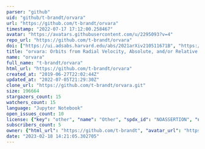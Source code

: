 ```yaml
---
parser: "github"
uid: "github/t-brandt/orvara"
url: "https://github.com/t-brandt/orvara"
timestamp: "2022-07-17 17:12:00.258467"
avatar: "https://avatars.githubusercontent.com/u/2295093?v=4"
repo_url: "https://github.com/t-brandt/orvara"
doi: ["https://ui.adsabs.harvard.edu/abs/2021arXiv210511671B", "https://ui.adsabs.harvard.edu/abs/2021ascl.soft05012B/abstract"]
title: "orvara: Orbits from Radial Velocity, Absolute, and/or Relative Astrometry"
name: "orvara"
full_name: "t-brandt/orvara"
html_url: "https://github.com/t-brandt/orvara"
created_at: "2019-06-27T22:02:44Z"
updated_at: "2022-07-05T21:29:30Z"
clone_url: "https://github.com/t-brandt/orvara.git"
size: 196664
stargazers_count: 15
watchers_count: 15
language: "Jupyter Notebook"
open_issues_count: 10
license: {"key": "other", "name": "Other", "spdx_id": "NOASSERTION", "url": null, "node_id": "MDc6TGljZW5zZTA="}
subscribers_count: 5
owner: {"html_url": "https://github.com/t-brandt", "avatar_url": "https://avatars.githubusercontent.com/u/2295093?v=4", "login": "t-brandt", "type": "User"}
date: "2023-02-18 14:21:05.302705"
---
```

